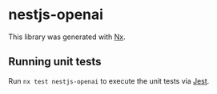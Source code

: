 # nestjs-openai

This library was generated with [Nx](https://nx.dev).





## Running unit tests

Run `nx test nestjs-openai` to execute the unit tests via [Jest](https://jestjs.io).


